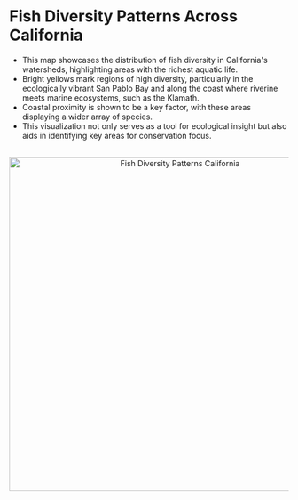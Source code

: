 # Fish Diversity Patterns Across California

* This map showcases the distribution of fish diversity in California's watersheds, highlighting areas with the richest aquatic life. 
* Bright yellows mark regions of high diversity, particularly in the ecologically vibrant San Pablo Bay and along the coast where riverine meets marine ecosystems, such as the Klamath. 
* Coastal proximity is shown to be a key factor, with these areas displaying a wider array of species. 
* This visualization not only serves as a tool for ecological insight but also aids in identifying key areas for conservation focus.

<br>
<div align="center">
<img src="https://github.com/ThomasVan2/Fish-Diversity-Patterns-Across-California/assets/128740390/804601a8-c6ed-4c9b-9a58-1100e8a0b4a8" alt="Fish Diversity Patterns California" width="600"/>
</div>
